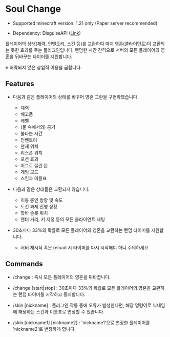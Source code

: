# Soul Change

* Supported minecraft version: 1.21 only (Paper server recommended)

* Dependency: DisguiseAPI ([Link](https://www.spigotmc.org/resources/disguiseapi.103942/))


플레이어의 상태(체력, 인벤토리, 스킨 등)를 교환하여 마치 영혼(클라이언트)이 교환되는 듯한 효과를 주는 플러그인입니다.
랜덤한 시간 간격으로 서버의 모든 플레이어의 영혼을 뒤바꾸는 타이머를 지원합니다.

※ 허락되지 않은 상업적 이용을 금합니다.

## Features

* 다음과 같은 플레이어의 상태를 바꾸어 영혼 교환을 구현하였습니다.
    * 체력
    * 배고픔
    * 레벨
    * (물 속에서의) 공기
    * 불타는 시간
    * 인벤토리
    * 현재 위치
    * 리스폰 위치
    * 포션 효과
    * 어그로 끌린 몹
    * 게임 모드
    * 스킨과 이름표


* 다음과 같은 상태들은 교환되지 않습니다.
  * 이동 중인 방향 및 속도
  * 도전 과제 진행 상황
  * 핫바 슬롯 위치
  * 렌더 거리, 키 지정 등의 모든 클라이언트 세팅


* 30초마다 33%의 확률로 모든 플레이어의 영혼을 교환하는 랜덤 타이머를 지원합니다.
  * 서버 재시작 혹은 reload 시 타이머를 다시 시작해야 하니 주의하세요.

## Commands

* /change : 즉시 모든 플레이어의 영혼을 뒤바꿉니다.
* /change \[start|stop\] : 30초마다 33%의 확률로 모든 플레이어의 영혼을 교환하는 랜덤 타이머를 시작하고 중지합니다.


* /skin \[nickname\] : 플러그인 작동 중에 오류가 발생한다면, 해당 명령어로 닉네임에 해당하는 스킨과 이름표로 변장할 수 있습니다.
* /skin \[nickname1\] \[nickname2\] : 'nickname1'으로 변장한 플레이어를 'nickname2'로 변장하게 합니다.
